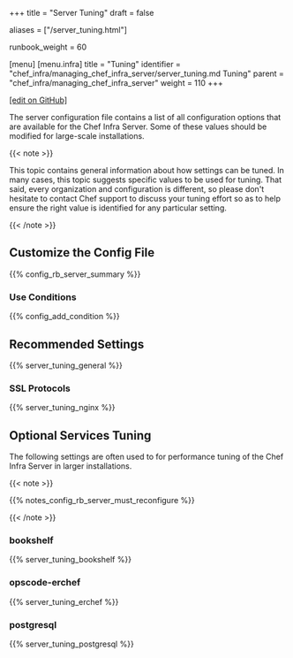 +++
title = "Server Tuning"
draft = false

aliases = ["/server_tuning.html"]

runbook_weight = 60

[menu]
  [menu.infra]
    title = "Tuning"
    identifier = "chef_infra/managing_chef_infra_server/server_tuning.md Tuning"
    parent = "chef_infra/managing_chef_infra_server"
    weight = 110
+++

[\[edit on GitHub\]](https://github.com/chef/chef-web-docs/blob/master/content/runbook/server_tuning.md)

The server configuration file contains a list of all configuration
options that are available for the Chef Infra Server. Some of these
values should be modified for large-scale installations.

{{< note >}}

This topic contains general information about how settings can be tuned.
In many cases, this topic suggests specific values to be used for
tuning. That said, every organization and configuration is different, so
please don't hesitate to contact Chef support to discuss your tuning
effort so as to help ensure the right value is identified for any
particular setting.

{{< /note >}}

## Customize the Config File

{{% config_rb_server_summary %}}

### Use Conditions

{{% config_add_condition %}}

## Recommended Settings

{{% server_tuning_general %}}

### SSL Protocols

{{% server_tuning_nginx %}}

## Optional Services Tuning

The following settings are often used to for performance tuning of the
Chef Infra Server in larger installations.

{{< note >}}

{{% notes_config_rb_server_must_reconfigure %}}

{{< /note >}}

### bookshelf

{{% server_tuning_bookshelf %}}

### opscode-erchef

{{% server_tuning_erchef %}}

### postgresql

{{% server_tuning_postgresql %}}
